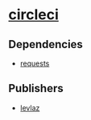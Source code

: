 # [circleci](https://pypi.org/project/circleci)

## Dependencies
- [requests](packages/r/requests.md)



## Publishers
- [levlaz](https://pypi.org/user/levlaz)

